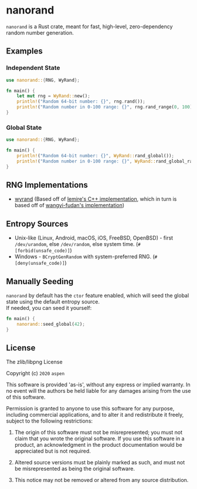 # nanorand

`nanorand` is a Rust crate, meant for fast, high-level, zero-dependency random number generation.

## Examples

### Independent State
```rs
use nanorand::{RNG, WyRand};

fn main() {
    let mut rng = WyRand::new();
    println!("Random 64-bit number: {}", rng.rand());
    println!("Random number in 0-100 range: {}", rng.rand_range(0, 100));
}
```

### Global State
```rs
use nanorand::{RNG, WyRand};

fn main() {
    println!("Random 64-bit number: {}", WyRand::rand_global());
    println!("Random number in 0-100 range: {}", WyRand::rand_global_range(0, 100));
}
```

## RNG Implementations

* [wyrand](src/rand/wyrand.rs) (Based off of [lemire's C++ implementation](https://github.com/lemire/testingRNG/blob/master/source/wyrand.h), which in turn is based off of [wangyi-fudan's implementation](https://github.com/wangyi-fudan/wyhash/blob/master/wyhash.h))

## Entropy Sources

* Unix-like (Linux, Android, macOS, iOS, FreeBSD, OpenBSD) - first `/dev/urandom`, else `/dev/random`, else system time. (`#[forbid(unsafe_code)]`)
* Windows - `BCryptGenRandom` with system-preferred RNG. (`#[deny(unsafe_code)]`)

## Manually Seeding

`nanorand` by default has the `ctor` feature enabled, which will seed the global state using the default entropy source.  
If needed, you can seed it yourself:

```rs
fn main() {
    nanorand::seed_global(42);
}
```

## License

The zlib/libpng License

Copyright (c) `2020` `aspen`

This software is provided 'as-is', without any express or implied warranty. In
no event will the authors be held liable for any damages arising from the use of
this software.

Permission is granted to anyone to use this software for any purpose, including
commercial applications, and to alter it and redistribute it freely, subject to
the following restrictions:

1.  The origin of this software must not be misrepresented; you must not claim
    that you wrote the original software. If you use this software in a product,
    an acknowledgment in the product documentation would be appreciated but is
    not required.

2.  Altered source versions must be plainly marked as such, and must not be
    misrepresented as being the original software.

3.  This notice may not be removed or altered from any source distribution.
